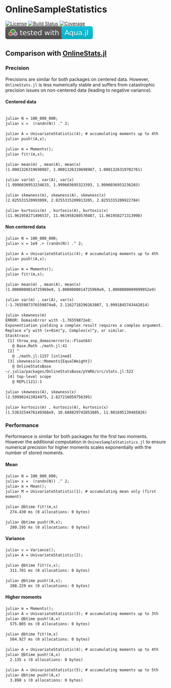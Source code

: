 # OnlineSampleStatistics

[![License][license-img]][license-url] [![Build Status][github-ci-img]][github-ci-url] [![Coverage][codecov-img]][codecov-url] [![Aqua QA][aqua-img]][aqua-url]

[license-url]: ./LICENSE.md
[license-img]: http://img.shields.io/badge/license-MIT-brightgreen.svg?style=flat
[github-ci-img]: https://github.com/FerreolS/OnlineSampleStatistics.jl/actions/workflows/CI.yml/badge.svg?branch=master
[github-ci-url]: https://github.com/FerreolS/OnlineSampleStatistics.jl/actions/workflows/CI.yml?query=branch%3Amaster
[codecov-img]: http://codecov.io/github/FerreolS/OnlineSampleStatistics.jl/coverage.svg?branch=master
[codecov-url]: http://codecov.io/github/FerreolS/OnlineSampleStatistics.jl?branch=master
[aqua-img]: https://raw.githubusercontent.com/JuliaTesting/Aqua.jl/master/badge.svg
[aqua-url]: https://github.com/JuliaTesting/Aqua.jl

## Comparison with [OnlineStats.jl](https://github.com/joshday/OnlineStats.jl)

### Precision

Precisions are similar for both packages on centered data. However, `OnlineStats.jl` is less  numerically stable and suffers from catastrophic precision issues on non-centered data (leading to negative variance).

#### Centered data

```julia-repl

julia> N = 100_000_000;
julia> x =  (randn(N)) .^ 2;

julia> A = UnivariateStatistic(4); # accumulating moments up to 4th
julia> push!(A,x);

julia> m = Moments();
julia> fit!(m,x);

julia> mean(m) , mean(A), mean(x)
(1.0001326319698987, 1.0001326319698987, 1.0001326319702761)

julia> var(m) , var(A), var(x)
(1.9996036953234633, 1.999603695323393, 1.9996036953236203)

julia> skewness(m), skewness(A), skewness(x)
(2.825531520993099, 2.8255315209913205, 2.8255315209922784)

julia> kurtosis(m) , kurtosis(A), kurtosis(x)
(11.961958271406537, 11.961958260570487, 11.961958271313998)

```

#### Non centered data

```julia-repl
julia> N = 100_000_000;
julia> x = 1e9 .+ (randn(N)) .^ 2;

julia> A = UnivariateStatistic(4); # accumulating moments up to 4th
julia> push!(A,x);

julia> m = Moments();
julia> fit!(m,x);

julia> mean(m) , mean(A), mean(x)
(1.0000000014725969e9, 1.0000000014725969e9, 1.0000000009999052e9)

julia> var(m) , var(A), var(x)
(-1.7655987376559874e8, 2.1162718296263807, 1.9991845743442014)

julia> skewness(m)
ERROR: DomainError with -1.76559872e8:
Exponentiation yielding a complex result requires a complex argument.
Replace x^y with (x+0im)^y, Complex(x)^y, or similar.
Stacktrace:
 [1] throw_exp_domainerror(x::Float64)
   @ Base.Math ./math.jl:41
 [2] ^
   @ ./math.jl:1157 [inlined]
 [3] skewness(o::Moments{EqualWeight})
   @ OnlineStatsBase ~/.julia/packages/OnlineStatsBase/pYmRb/src/stats.jl:522
 [4] top-level scope
   @ REPL[121]:1

julia> skewness(A), skewness(x)
(2.599982413924975, 2.827216059756395)

julia> kurtosis(m) , kurtosis(A), kurtosis(x)
(1.5363254476149368e9, 10.688829742853885, 11.981695139465826)

```

### Performance
Performance is similar for both packages for the first two moments. However the additional computation in `OninesSampleStatistics.jl` to ensure numerical precision for higher moments scales exponentially with the number of stored moments.


#### Mean

```julia-repl
julia> N = 100_000_000;
julia> x =  (randn(N)) .^ 2;
julia> m = Mean();
julia> M = UnivariateStatistic(1); # accumulating mean only (first moment)

julia> @btime fit!(m,x)
  274.430 ms (0 allocations: 0 bytes)

julia> @btime push!(M,x);
  280.195 ms (0 allocations: 0 bytes)
```

#### Variance

```julia-repl
julia> v = Variance();
julia> A = UnivariateStatistic(2); 

julia> @btime fit!(v,x);
  311.701 ms (0 allocations: 0 bytes)

julia> @btime push!(A,x);
  288.229 ms (0 allocations: 0 bytes)
```

#### Higher moments

```julia-repl
julia> m = Moments();
julia> A = UnivariateStatistic(3); # accumulating moments up to 3th
julia> @btime push!(A,x)
  575.805 ms (0 allocations: 0 bytes)

julia> @btime fit!(m,x)
  504.927 ms (0 allocations: 0 bytes)

julia> A = UnivariateStatistic(4); # accumulating moments up to 4th
julia> @btime push!(A,x)
  2.135 s (0 allocations: 0 bytes)

julia> A = UnivariateStatistic(5); # accumulating moments up to 5th
julia> @btime push!(A,x)
  3.898 s (0 allocations: 0 bytes)
```